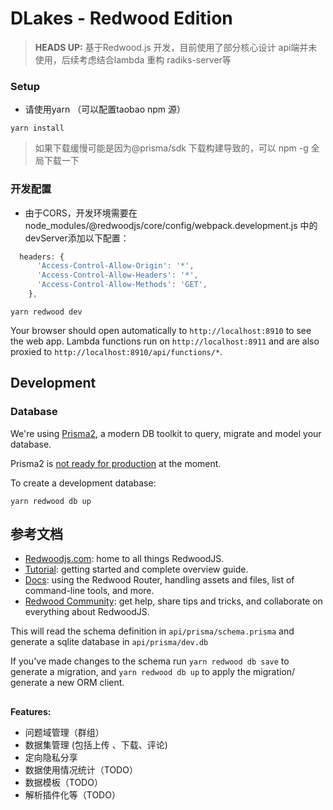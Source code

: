 # DLakes - Redwood Edition
>**HEADS UP:** 基于Redwood.js 开发，目前使用了部分核心设计
api端并未使用，后续考虑结合lambda 重构 radiks-server等


### Setup

- 请使用yarn （可以配置taobao npm 源）

```terminal
yarn install
```
> 如果下载缓慢可能是因为@prisma/sdk 下载构建导致的，可以 npm -g 全局下载一下

### 开发配置

- 由于CORS，开发环境需要在 node_modules/@redwoodjs/core/config/webpack.development.js 中的devServer添加以下配置：


```js
  headers: {
      'Access-Control-Allow-Origin': '*',
      'Access-Control-Allow-Headers': '*',
      'Access-Control-Allow-Methods': 'GET',
    },
```

```terminal
yarn redwood dev
```

Your browser should open automatically to `http://localhost:8910` to see the web app. Lambda functions run on `http://localhost:8911` and are also proxied to `http://localhost:8910/api/functions/*`.

## Development

### Database

We're using [Prisma2](https://github.com/prisma/prisma2), a modern DB toolkit to query, migrate and model your database.

Prisma2 is [not ready for production](https://isprisma2ready.com) at the moment.

To create a development database:

```terminal
yarn redwood db up
```


## 参考文档
- [Redwoodjs.com](https://redwoodjs.com): home to all things RedwoodJS.
- [Tutorial](https://redwoodjs.com/tutorial/welcome-to-redwood): getting started and complete overview guide.
- [Docs](https://redwoodjs.com/docs/introduction): using the Redwood Router, handling assets and files, list of command-line tools, and more.
- [Redwood Community](https://community.redwoodjs.com): get help, share tips and tricks, and collaborate on everything about RedwoodJS.

This will read the schema definition in `api/prisma/schema.prisma` and generate a sqlite database in `api/prisma/dev.db`

If you've made changes to the schema run `yarn redwood db save` to generate a migration, and `yarn redwood db up` to apply the migration/ generate a new ORM client.

##
**Features:**
 - 问题域管理（群组）
 - 数据集管理 (包括上传 、下载、评论)
 - 定向隐私分享
 - 数据使用情况统计（TODO）
 - 数据模板（TODO）
 - 解析插件化等（TODO）
